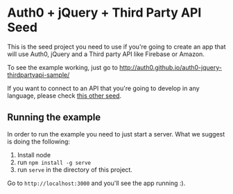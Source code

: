 # Auth0 + jQuery + Third Party API Seed

This is the seed project you need to use if you're going to create an app that will use Auth0, jQuery and a Third party API like Firebase or Amazon.

To see the example working, just go to http://auth0.github.io/auth0-jquery-thirdpartyapi-sample/

If you want to connect to an API that you're going to develop in any language, please check [this other seed](https://github.com/auth0/auth0-jquery-api-sample).

## Running the example

In order to run the example you need to just start a server. What we suggest is doing the following:

1. Install node
2. run `npm install -g serve` 
3. run `serve` in the directory of this project.

Go to `http://localhost:3000` and you'll see the app running :).
